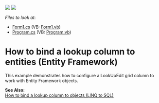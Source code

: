 <!-- default badges list -->
[![](https://img.shields.io/badge/Open_in_DevExpress_Support_Center-FF7200?style=flat-square&logo=DevExpress&logoColor=white)](https://supportcenter.devexpress.com/ticket/details/E924)
[![](https://img.shields.io/badge/📖_How_to_use_DevExpress_Examples-e9f6fc?style=flat-square)](https://docs.devexpress.com/GeneralInformation/403183)
<!-- default badges end -->
<!-- default file list -->
*Files to look at*:

* [Form1.cs](./CS/EntitiesLookupWithEditing/Form1.cs) (VB: [Form1.vb](./VB/EntitiesLookupWithEditing/Form1.vb))
* [Program.cs](./CS/EntitiesLookupWithEditing/Program.cs) (VB: [Program.vb](./VB/EntitiesLookupWithEditing/Program.vb))
<!-- default file list end -->
# How to bind a lookup column to entities (Entity Framework)


<p>This example demonstrates how to configure a LookUpEdit grid column to work with Entity Framework objects.</p><p><strong>See Also:</strong><br />
<a href="https://www.devexpress.com/Support/Center/p/E927">How to bind a lookup column to objects (LINQ to SQL)</a></p>

<br/>


